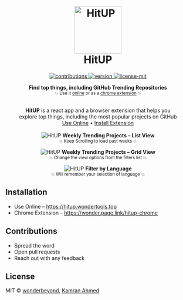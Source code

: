 <h1 align="center">
  <img height="128" src="https://raw.github.com/wonderbeyond/HitUP/master/public/img/logo.svg?sanitize=true" alt="HitUP" /> <br>
  HitUP
</h1>

<p align="center">
  <a href="https://github.com/wonderbeyond/HitUP">
    <img src="https://img.shields.io/badge/contributions-welcome-brightgreen.svg" alt="contributions" />
  </a>
  <a href="https://chrome.google.com/webstore/detail/githunt/khpcnaokfebphakjgdgpinmglconplhp">
    <img src="https://img.shields.io/chrome-web-store/v/khpcnaokfebphakjgdgpinmglconplhp.svg" alt="version" />
  </a>
  <a href="https://github.com/wonderbeyond/HitUP/blob/master/license.md">
    <img src="https://img.shields.io/badge/License-MIT-yellow.svg" alt="license-mit" />
  </a>
</p>

<p align="center">
  <b>Find top things, including GitHub Trending Repositories</b></br>
  <sub>✨ Use it <a href="https://hitup.wondertools.top" target="_blank">online</a> or as a <a href="https://wonder.page.link/hitup-chrome" target="_blank">chrome extension</a> ✨<sub>
</p>

<p align="center">
  <br><b>HitUP</b> is a react app and a browser extension that helps you
  <br>explore top things, including the most popular projects on GitHub
  <br><a href="https://hitup.wondertools.top">Use Online</a> • <a href="https://wonder.page.link/hitup-chrome">Install Extension</a>
  <br><br><img alt="HitUP" src="./.github/list.png">
  <b>Weekly Trending Projects – List View</b><br>
  <sub>💥 Keep Scrolling to load past weeks 💥</sub>
</p>

<p align="center">
  <img alt="HitUP" src="./.github/grid.png">
  <b>Weekly Trending Projects – Grid View</b><br>
  <sub>💥 Change the view options from the filters list 💥</sub>
</p>

<p align="center">
  <img alt="HitUP" src="./.github/lang.png">
  <b>Filter by Language</b><br>
  <sub>💥 Will remember your selection of language 💥</sub>
</p>


## Installation

* Use Online – https://hitup.wondertools.top
* Chrome Extension – https://wonder.page.link/hitup-chrome

## Contributions

* Spread the word
* Open pull requests
* Reach out with any feedback

## License
MIT © [wonderbeyond](https://github.com/wonderbeyond), [Kamran Ahmed](https://kamranahmed.info)
